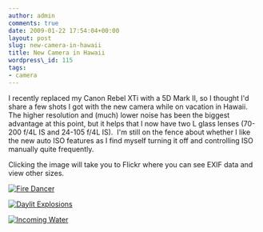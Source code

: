 ```yaml
---
author: admin
comments: true
date: 2009-01-22 17:54:04+00:00
layout: post
slug: new-camera-in-hawaii
title: New Camera in Hawaii
wordpress\_id: 115
tags:
- camera
---
```


I recently replaced my Canon Rebel XTi with a 5D Mark II, so I thought I'd share a few shots I got with the new camera while on vacation in Hawaii.  The higher resolution and (much) lower noise has been the biggest advantage at this point, but it helps that I now have two L glass lenses (70-200 f/4L IS and 24-105 f/4L IS).  I'm still on the fence about whether I like the new auto ISO features as I find myself turning it off and controlling ISO manually quite frequently.

Clicking the image will take you to Flickr where you can see EXIF data and view other sizes.


[![Fire Dancer](http://farm4.static.flickr.com/3318/3181067740_648eb536fe.jpg)](http://www.flickr.com/photos/86366039@N00/3181067740/)




[![Daylit Explosions](http://farm4.static.flickr.com/3532/3180326075_ef05ac6624.jpg)](http://www.flickr.com/photos/86366039@N00/3180326075/)




[![Incoming Water](http://farm4.static.flickr.com/3419/3180399589_711271cc73.jpg)](http://www.flickr.com/photos/86366039@N00/3180399589/)
